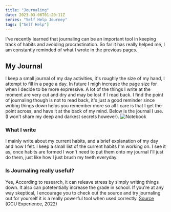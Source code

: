 ```yaml
---
title: "Journaling"
date: 2023-03-06T01:20:11Z
series: "Self Help Journey"
tags: ["Self Help"]
---
```


I've recently learned that journaling can be an important tool in keeping track
of habits and avoiding procrastination. So far it has really helped me, I am 
constantly reminded of what I wrote in the previous pages.

## My Journal
I keep a small journal of my day activities, it's roughly the size of my hand, I attempt
to fill in a page a day. In future I migh increase the page size for when I decide to 
be more expressive. A lot of the things I write at the moment are very cut and dry 
and may be lost if I read back. I find the point of journaling though is not to read 
back, it's just a good reminder since writing things down helps you remember more so 
all I care is that I get the point across, and have it at the back of my mind. 
Below is the journal I use. (I won't share my deep and darkest secrets however).
![Notebook](/posts/images/notebook.jpg)

### What I write
I mainly write about my current habits, and a brief explanation of my day and how I felt. 
I keep a small list of the current habits I'm working on. I see it as, once habits are formed
I won't need to put them onto my journal I'll just do them, just like how I just brush my 
teeth everyday.

### Is Journaling really useful?
Yes, According to research, it can releave stress by simply writing things down.
It also can potetentially increase the grade in school. If you're at any way 
skeptical, I encourage you to check out the source and try journaling out for yourself
it is a really powerful tool when used correctly. [Source][1] (GCU Experience, 2022)

[1]: https://www.gcu.edu/blog/gcu-experience/many-benefits-journaling-students

